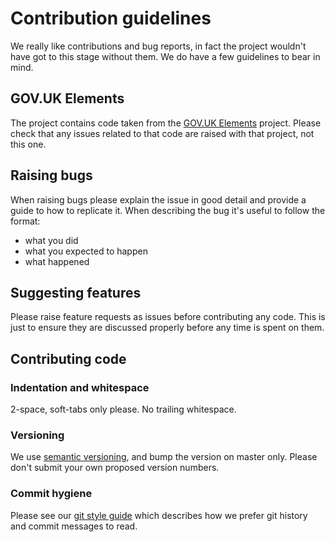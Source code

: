 # Contribution guidelines

We really like contributions and bug reports, in fact the project wouldn't have got to this stage without them. 
We do have a few guidelines to bear in mind.

## GOV.UK Elements

The project contains code taken from the [GOV.UK Elements](https://github.com/alphagov/govuk_elements/) project.
Please check that any issues related to that code are raised with that project, not this one.

## Raising bugs

When raising bugs please explain the issue in good detail and provide a guide to how to replicate it. 
When describing the bug it's useful to follow the format:

- what you did
- what you expected to happen
- what happened

## Suggesting features

Please raise feature requests as issues before contributing any code.
This is just to ensure they are discussed properly before any time is spent on them.

## Contributing code

### Indentation and whitespace

2-space, soft-tabs only please. No trailing whitespace.

### Versioning

We use [semantic versioning](http://semver.org/), and bump the version
on master only. Please don't submit your own proposed version numbers.

### Commit hygiene

Please see our [git style guide](https://github.com/alphagov/styleguides/blob/master/git.md)
which describes how we prefer git history and commit messages to read.
